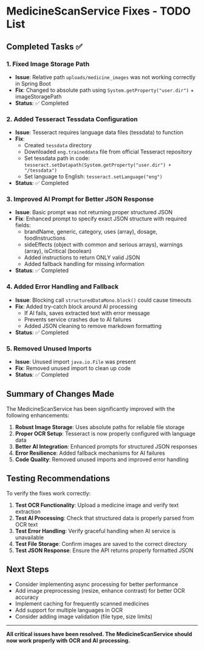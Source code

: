 # MedicineScanService Fixes - TODO List

## Completed Tasks ✅

### 1. Fixed Image Storage Path
- **Issue**: Relative path `uploads/medicine_images` was not working correctly in Spring Boot
- **Fix**: Changed to absolute path using `System.getProperty("user.dir")` + imageStoragePath
- **Status**: ✅ Completed

### 2. Added Tesseract Tessdata Configuration
- **Issue**: Tesseract requires language data files (tessdata) to function
- **Fix**: 
  - Created `tessdata` directory
  - Downloaded `eng.traineddata` file from official Tesseract repository
  - Set tessdata path in code: `tesseract.setDatapath(System.getProperty("user.dir") + "/tessdata")`
  - Set language to English: `tesseract.setLanguage("eng")`
- **Status**: ✅ Completed

### 3. Improved AI Prompt for Better JSON Response
- **Issue**: Basic prompt was not returning proper structured JSON
- **Fix**: Enhanced prompt to specify exact JSON structure with required fields:
  - brandName, generic, category, uses (array), dosage, foodInstructions
  - sideEffects (object with common and serious arrays), warnings (array), isCritical (boolean)
  - Added instructions to return ONLY valid JSON
  - Added fallback handling for missing information
- **Status**: ✅ Completed

### 4. Added Error Handling and Fallback
- **Issue**: Blocking call `structuredDataMono.block()` could cause timeouts
- **Fix**: Added try-catch block around AI processing
  - If AI fails, saves extracted text with error message
  - Prevents service crashes due to AI failures
  - Added JSON cleaning to remove markdown formatting
- **Status**: ✅ Completed

### 5. Removed Unused Imports
- **Issue**: Unused import `java.io.File` was present
- **Fix**: Removed unused import to clean up code
- **Status**: ✅ Completed

## Summary of Changes Made

The MedicineScanService has been significantly improved with the following enhancements:

1. **Robust Image Storage**: Uses absolute paths for reliable file storage
2. **Proper OCR Setup**: Tesseract is now properly configured with language data
3. **Better AI Integration**: Enhanced prompts for structured JSON responses
4. **Error Resilience**: Added fallback mechanisms for AI failures
5. **Code Quality**: Removed unused imports and improved error handling

## Testing Recommendations

To verify the fixes work correctly:

1. **Test OCR Functionality**: Upload a medicine image and verify text extraction
2. **Test AI Processing**: Check that structured data is properly parsed from OCR text
3. **Test Error Handling**: Verify graceful handling when AI service is unavailable
4. **Test File Storage**: Confirm images are saved to the correct directory
5. **Test JSON Response**: Ensure the API returns properly formatted JSON

## Next Steps

- Consider implementing async processing for better performance
- Add image preprocessing (resize, enhance contrast) for better OCR accuracy
- Implement caching for frequently scanned medicines
- Add support for multiple languages in OCR
- Consider adding image validation (file type, size limits)

---

**All critical issues have been resolved. The MedicineScanService should now work properly with OCR and AI processing.**
